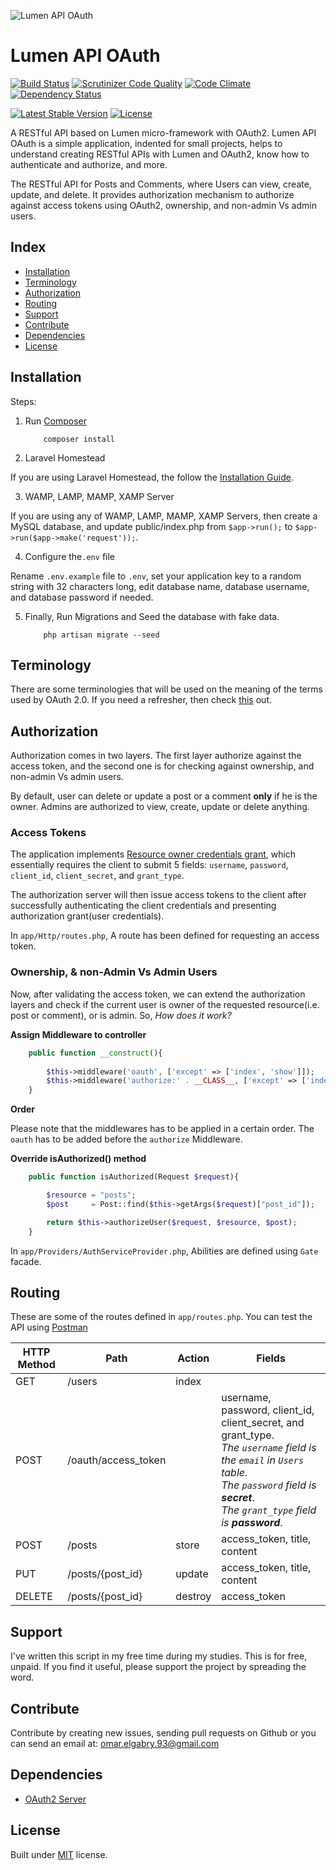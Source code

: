 ![Lumen API OAuth](https://raw.githubusercontent.com/OmarElGabry/lumen-api-oauth/master/public/lumen-api-oauth.png)

# Lumen API OAuth
[![Build Status](https://travis-ci.org/OmarElGabry/lumen-api-oauth.png)](https://travis-ci.org/OmarElGabry/lumen-api-oauth)
[![Scrutinizer Code Quality](https://scrutinizer-ci.com/g/OmarElGabry/lumen-api-oauth/badges/quality-score.png?b=master)](https://scrutinizer-ci.com/g/OmarElGabry/lumen-api-oauth/?branch=master)
[![Code Climate](https://codeclimate.com/github/OmarElGabry/lumen-api-oauth/badges/gpa.svg)](https://codeclimate.com/github/OmarElGabry/lumen-api-oauth)
[![Dependency Status](https://www.versioneye.com/user/projects/57060d31fcd19a0039f15da4/badge.svg?style=flat)](https://www.versioneye.com/user/projects/57060d31fcd19a0039f15da4)

[![Latest Stable Version](https://poser.pugx.org/omarelgabry/lumen-api-oauth/v/stable)](https://packagist.org/packages/omarelgabry/lumen-api-oauth)
[![License](https://poser.pugx.org/omarelgabry/lumen-api-oauth/license)](https://packagist.org/packages/omarelgabry/lumen-api-oauth)

A RESTful API based on Lumen micro-framework with OAuth2. Lumen API OAuth is a simple application, indented for small projects, helps to understand creating RESTful APIs with Lumen and OAuth2, know how to authenticate and authorize, and more.

The RESTful API for Posts and Comments, where Users can view, create, update, and delete. It provides authorization mechanism to authorize against access tokens using OAuth2, ownership, and non-admin Vs admin users.

## Index
+ [Installation](#installation)
+ [Terminology](#terminology)
+ [Authorization](#authorization)
+ [Routing](#routing)
+ [Support](#support)
+ [Contribute](#contribute)
+ [Dependencies](#dependencies)
+ [License](#license)

## Installation <a name="installation"></a>
Steps:

1. Run [Composer](https://getcomposer.org/doc/00-intro.md)
	```
		composer install
	```
2. Laravel Homestead

If you are using Laravel Homestead, the follow the [Installation Guide](https://laravel.com/docs/5.2/homestead).

3. WAMP, LAMP, MAMP, XAMP Server

If you are using any of WAMP, LAMP, MAMP, XAMP Servers, then create a MySQL database, and update public/index.php 
from ```$app->run();``` to ```$app->run($app->make('request'));```.


4. Configure the```.env``` file

Rename ```.env.example``` file to ```.env```, set your application key to a random string with 32 characters long, edit database name, database username, and database password if needed.

5. Finally, Run Migrations and Seed the database with fake data.
	```
		php artisan migrate --seed
	```
## Terminology<a name="terminology"></a>
There are some terminologies that will be used on the meaning of the terms used by OAuth 2.0. If you need a refresher, then check [this](https://www.digitalocean.com/community/tutorials/an-introduction-to-oauth-2) out.

## Authorization<a name="authorization"></a>
Authorization comes in two layers. The first layer authorize against the access token, and the second one is for checking against ownership, and non-admin Vs admin users.

By default, user can delete or update a post or a comment **only** if he is the owner. Admins are authorized to view, create, update or delete anything.

### Access Tokens<a name="authorization"></a>
The application implements [Resource owner credentials grant](https://github.com/lucadegasperi/oauth2-server-laravel/blob/master/docs/authorization-server/choosing-grant.md#resource-owner-credentials-grant-section-43), which essentially requires the client to submit 5 fields: ```username```, ```password```, ```client_id```, ```client_secret```, and ```grant_type```.

The authorization server will then issue access tokens to the client after successfully authenticating the client credentials and presenting authorization grant(user credentials).

In ```app/Http/routes.php```, A route has been defined for requesting an access token.

### Ownership, & non-Admin Vs Admin Users<a name="authorization"></a>
Now, after validating the access token, we can extend the authorization layers and check if the current user is owner of the requested resource(i.e. post or comment), or is admin. So, _How does it work?_

**Assign Middleware to controller**
```php
	public function __construct(){
		
		$this->middleware('oauth', ['except' => ['index', 'show']]);
		$this->middleware('authorize:' . __CLASS__, ['except' => ['index', 'show', 'store']]);
	}

```

**Order**

Please note that the middlewares has to be applied in a certain order. The ```oauth``` has to be added before the ```authorize``` Middleware.

**Override isAuthorized() method**
```php
	public function isAuthorized(Request $request){

		$resource = "posts";
		$post     = Post::find($this->getArgs($request)["post_id"]);

		return $this->authorizeUser($request, $resource, $post);
	}
```

In ```app/Providers/AuthServiceProvider.php```, Abilities are defined using ```Gate``` facade.

## Routing<a name="routing"></a>
These are some of the routes defined in ```app/routes.php```. You can test the API using [Postman](https://www.getpostman.com/)

| HTTP Method	| Path | Action | Fields  |
| ----- | ----- | ----- | ------------- |
| GET      | /users | index | 
| POST     | /oauth/access_token |  | username, password, client_id, client_secret, and grant_type. <br> _The ```username``` field is the ```email``` in ```Users``` table_. <br> _The ```password``` field is **secret**_.<br> _The ```grant_type``` field is  **password**_.
| POST      | /posts | store | access_token, title, content 
| PUT      | /posts/{post_id} | update | access_token, title, content 
| DELETE      | /posts/{post_id} | destroy | access_token


## Support <a name="support"></a>
I've written this script in my free time during my studies. This is for free, unpaid. If you find it useful, please support the project by spreading the word.

## Contribute <a name="contribute"></a>

Contribute by creating new issues, sending pull requests on Github or you can send an email at: omar.elgabry.93@gmail.com

## Dependencies <a name="dependencies"></a>
+ [OAuth2 Server](https://github.com/lucadegasperi/oauth2-server-laravel/)

## License <a name="license"></a>
Built under [MIT](http://www.opensource.org/licenses/mit-license.php) license.